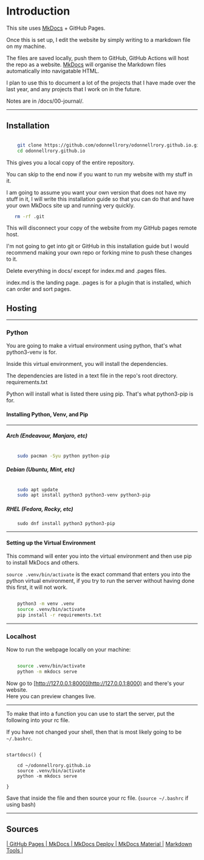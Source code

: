 # Introduction

This site uses [MkDocs](https://www.mkdocs.org/) + GitHub Pages.

Once this is set up, I edit the website by simply writing to a markdown file on my machine.

The files are saved locally, push them to GitHub, GitHub Actions will host the repo as a website.  [MkDocs](https://www.mkdocs.org/) will organise the Markdown files automatically into navigatable HTML.  

I plan to use this to document a lot of the projects that I have made over the last year, and any projects that I work on in the future.

Notes are in /docs/00-journal/.

---

## Installation


```zsh

    git clone https://github.com/odonnellrory/odonnellrory.github.io.git
    cd odonnellrory.github.io

```

This gives you a local copy of the entire repository.  

You can skip to the end now if you want to run my website with my stuff in it.

I am going to assume you want your own version that does not have my stuff in it, I will write this installation guide so that you can do that and have your own MkDocs site up and running very quickly.

```zsh
   rm -rf .git 

```

This will disconnect your copy of the website from my GitHub pages remote host.

I'm not going to get into git or GitHub in this installation guide but I would recommend making your own repo or forking mine to push these changes to it.

Delete everything in docs/ except for index.md and .pages files.

index.md is the landing page.
.pages is for a plugin that is installed, which can order and sort pages.


## Hosting
---

###  Python

You are going to make a virtual environment using python, that's what python3-venv is for.

Inside this virtual environment, you will install the dependencies.

The dependencies are listed in a text file in the repo's root directory.  requirements.txt

Python will install what is listed there using pip.  That's what python3-pip is for.

#### Installing Python, Venv, and Pip

---

##### Arch (Endeavour, Manjaro, etc)

```zsh

    sudo pacman -Syu python python-pip 

```

##### Debian (Ubuntu, Mint, etc)

```zsh

    sudo apt update
    sudo apt install python3 python3-venv python3-pip

```

##### RHEL (Fedora, Rocky, etc)

```
    sudo dnf install python3 python3-pip

```

---


#### Setting up the Virtual Environment

This command will enter you into the virtual environment and then use pip to install MkDocs and others.

```source .venv/bin/activate``` is the exact command that enters you into the python virtual environment, if you try to run the server without having done this first, it will not work.

```zsh

    python3 -m venv .venv
    source .venv/bin/activate
    pip install -r requirements.txt

```

---

###   Localhost

Now to run the webpage locally on your machine:

```zsh

    source .venv/bin/activate
    python -m mkdocs serve

```

Now go to [http://127.0.0.1:8000](http://127.0.0.1:8000) and there's your website.  
Here you can preview changes live.

---

To make that into a function you can use to start the server, put the following into your rc file.

If you have not changed your shell, then that is most likely going to be ``` ~/.bashrc```.

```
    
startdocs() {

    cd ~/odonnellrory.github.io
    source .venv/bin/activate
    python -m mkdocs serve

}

```
Save that inside the file and then source your rc file.
(```source ~/.bashrc``` if using bash)



---


## Sources

[| GitHub Pages ](https://docs.github.com/en/pages/getting-started-with-github-pages?source=post_page--------------------------- "GitHub Pages")
[| MkDocs ](https://www.mkdocs.org/) 
[| MkDocs Deploy ](https://www.mkdocs.org/user-guide/deploying-your-docs/ "MkDocs Docs")
[| MkDocs Material |](https://squidfunk.github.io/mkdocs-material/publishing-your-site/ "McDoks Publishing")
[Markdown Tools |](https://www.markdowntools.com/)
